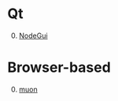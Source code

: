 # Qt

0. [NodeGui](https://docs.nodegui.org/)

# Browser-based

0. [muon](https://github.com/ImVexed/muon)

